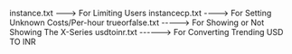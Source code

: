 instance.txt ---> For Limiting Users
instancecp.txt ----> For Setting Unknown Costs/Per-hour
trueorfalse.txt -----> For Showing or Not Showing The X-Series
usdtoinr.txt ------> For Converting Trending USD TO INR
